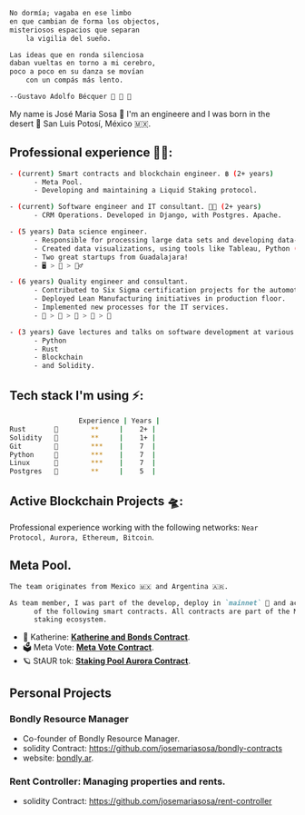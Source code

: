 ```txt
No dormía; vagaba en ese limbo
en que cambian de forma los objectos,
misteriosos espacios que separan
    la vigilia del sueño.

Las ideas que en ronda silenciosa
daban vueltas en torno a mi cerebro,
poco a poco en su danza se movían
    con un compás más lento.

--Gustavo Adolfo Bécquer 🐂 🦇 🍷
```

My name is José Maria Sosa 🦡 I'm an engineere and I was born in the desert 🌵 San Luis Potosí, México 🇲🇽.

## **Professional experience 🧑‍🚀:**

```sh
- (current) Smart contracts and blockchain engineer. ฿ (2+ years)
      - Meta Pool.
      - Developing and maintaining a Liquid Staking protocol. 

- (current) Software engineer and IT consultant. 👨‍💻 (2+ years)
      - CRM Operations. Developed in Django, with Postgres. Apache.

- (5 years) Data science engineer.
      - Responsible for processing large data sets and developing data-driven solutions (ETL).
      - Created data visualizations, using tools like Tableau, Python (Pandas, Matplotlib, Seaborn), and SQL.
      - Two great startups from Guadalajara!
      - 🖥 > 🧰 > 👷‍♂️

- (6 years) Quality engineer and consultant.
      - Contributed to Six Sigma certification projects for the automotive industry.
      - Deployed Lean Manufacturing initiatives in production floor.
      - Implemented new processes for the IT services.
      - 🍫 > 🍓 > 🚎 > 🧮 > 🚚 

- (3 years) Gave lectures and talks on software development at various industry events.
      - Python
      - Rust
      - Blockchain
      - and Solidity.
```

## **Tech stack** I'm using ⚡️:

```sh
                 Experience | Years |
Rust       🦀        **     |    2+ |
Solidity   🦄        **     |    1+ |
Git        🐙        ***    |    7  |
Python     🐍        ***    |    7  |
Linux      🐧        ***    |    7  |
Postgres   🐘        **     |    5  |
```

## **Active Blockchain Projects** 🛸:

Professional experience working with the following networks: `Near Protocol, Aurora, Ethereum, Bitcoin`.

## **Meta Pool**.

```md
The team originates from Mexico 🇲🇽 and Argentina 🇦🇷.

As team member, I was part of the develop, deploy in `mainnet` 🐲 and active operation
      of the following smart contracts. All contracts are part of the Meta Pool liquid
      staking ecosystem.
```

- 🔹 Katherine: [**Katherine and Bonds Contract**](https://github.com/Narwallets/katherine-fundraising).
- 🗳 Meta Vote: [**Meta Vote Contract**](https://github.com/Meta-Pool/meta-vote-contracts).
- 🪐 StAUR tok: [**Staking Pool Aurora Contract**](https://github.com/Meta-Pool/staking-pool-aurora).

## Personal Projects

### Bondly Resource Manager

- Co-founder of Bondly Resource Manager.
- solidity Contract: https://github.com/josemariasosa/bondly-contracts
- website: [bondly.ar](https://bondly.ar/).

### Rent Controller: Managing properties and rents.

- solidity Contract: https://github.com/josemariasosa/rent-controller
